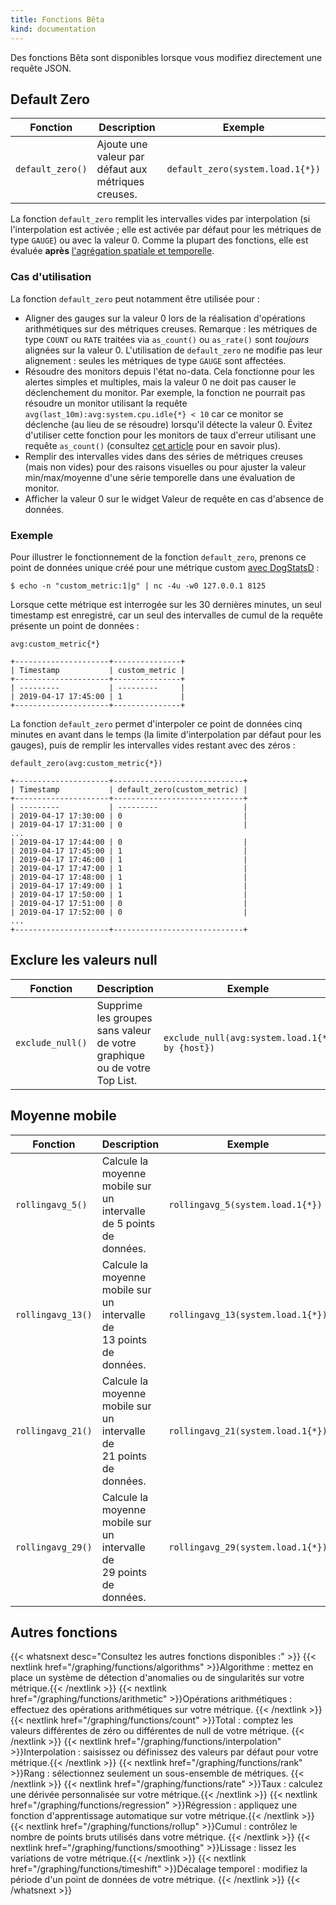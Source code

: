 ```yaml
---
title: Fonctions Bêta
kind: documentation
---
```

Des fonctions Bêta sont disponibles lorsque vous modifiez directement une requête JSON.

## Default Zero

| Fonction         | Description                             | Exemple                          |
| ---------------- | --------------------------------------- | -------------------------------- |
| `default_zero()` | Ajoute une valeur par défaut aux métriques creuses. | `default_zero(system.load.1{*})` |

La fonction `default_zero` remplit les intervalles vides par interpolation (si l'interpolation est activée ; elle est activée par défaut pour les métriques de type `GAUGE`) ou avec la valeur 0. Comme la plupart des fonctions, elle est évaluée **après** [l'agrégation spatiale et temporelle][1].

### Cas d'utilisation

La fonction `default_zero` peut notamment être utilisée pour :

- Aligner des gauges sur la valeur 0 lors de la réalisation d'opérations arithmétiques sur des métriques creuses. Remarque : les métriques de type `COUNT` ou `RATE` traitées via `as_count()` ou `as_rate()` sont _toujours_ alignées sur la valeur 0. L'utilisation de `default_zero` ne modifie pas leur alignement : seules les métriques de type `GAUGE` sont affectées.
- Résoudre des monitors depuis l'état no-data. Cela fonctionne pour les alertes simples et multiples, mais la valeur 0 ne doit pas causer le déclenchement du monitor. Par exemple, la fonction ne pourrait pas résoudre un monitor utilisant la requête `avg(last_10m):avg:system.cpu.idle{*} < 10` car ce monitor se déclenche (au lieu de se résoudre) lorsqu'il détecte la valeur 0. Évitez d'utiliser cette fonction pour les monitors de taux d'erreur utilisant une requête `as_count()` (consultez [cet article][2] pour en savoir plus).
- Remplir des intervalles vides dans des séries de métriques creuses (mais non vides) pour des raisons visuelles ou pour ajuster la valeur min/max/moyenne d'une série temporelle dans une évaluation de monitor.
- Afficher la valeur 0 sur le widget Valeur de requête en cas d'absence de données.

### Exemple

Pour illustrer le fonctionnement de la fonction `default_zero`, prenons ce point de données unique créé pour une métrique custom [avec DogStatsD][3] :

```
$ echo -n "custom_metric:1|g" | nc -4u -w0 127.0.0.1 8125
```

Lorsque cette métrique est interrogée sur les 30 dernières minutes, un seul timestamp est enregistré, car un seul des intervalles de cumul de la requête présente un point de données :

```
avg:custom_metric{*}

+---------------------+---------------+
| Timestamp           | custom_metric |
+---------------------+---------------+
| ---------           | ---------     |
| 2019-04-17 17:45:00 | 1             |
+---------------------+---------------+
```

La fonction `default_zero` permet d'interpoler ce point de données cinq minutes en avant dans le temps (la limite d'interpolation par défaut pour les gauges), puis de remplir les intervalles vides restant avec des zéros :

```
default_zero(avg:custom_metric{*})

+---------------------+-----------------------------+
| Timestamp           | default_zero(custom_metric) |
+---------------------+-----------------------------+
| ---------           | ---------                   |
| 2019-04-17 17:30:00 | 0                           |
| 2019-04-17 17:31:00 | 0                           |
...
| 2019-04-17 17:44:00 | 0                           |
| 2019-04-17 17:45:00 | 1                           |
| 2019-04-17 17:46:00 | 1                           |
| 2019-04-17 17:47:00 | 1                           |
| 2019-04-17 17:48:00 | 1                           |
| 2019-04-17 17:49:00 | 1                           |
| 2019-04-17 17:50:00 | 1                           |
| 2019-04-17 17:51:00 | 0                           |
| 2019-04-17 17:52:00 | 0                           |
...
+---------------------+-----------------------------+
```

## Exclure les valeurs null

| Fonction         | Description                                    | Exemple                                        |
|------------------|------------------------------------------------|------------------------------------------------|
| `exclude_null()` | Supprime les groupes sans valeur de votre graphique ou de votre Top List. | `exclude_null(avg:system.load.1{*} by {host})` |

## Moyenne mobile

| Fonction          | Description                                    | Exemple                           |
|-------------------|------------------------------------------------|-----------------------------------|
| `rollingavg_5()`  | Calcule la moyenne mobile sur un intervalle de 5 points de données.   | `rollingavg_5(system.load.1{*})`  |
| `rollingavg_13()` | Calcule la moyenne mobile sur un intervalle de 13 points de données.  | `rollingavg_13(system.load.1{*})` |
| `rollingavg_21()` | Calcule la moyenne mobile sur un intervalle de 21 points de données.  | `rollingavg_21(system.load.1{*})` |
| `rollingavg_29()` | Calcule la moyenne mobile sur un intervalle de 29 points de données.  | `rollingavg_29(system.load.1{*})` |

## Autres fonctions

{{< whatsnext desc="Consultez les autres fonctions disponibles :" >}}
    {{< nextlink href="/graphing/functions/algorithms" >}}Algorithme : mettez en place un système de détection d'anomalies ou de singularités sur votre métrique.{{< /nextlink >}}
    {{< nextlink href="/graphing/functions/arithmetic" >}}Opérations arithmétiques : effectuez des opérations arithmétiques sur votre métrique.  {{< /nextlink >}}
    {{< nextlink href="/graphing/functions/count" >}}Total : comptez les valeurs différentes de zéro ou différentes de null de votre métrique. {{< /nextlink >}}
    {{< nextlink href="/graphing/functions/interpolation" >}}Interpolation : saisissez ou définissez des valeurs par défaut pour votre métrique.{{< /nextlink >}}
    {{< nextlink href="/graphing/functions/rank" >}}Rang : sélectionnez seulement un sous-ensemble de métriques. {{< /nextlink >}}
    {{< nextlink href="/graphing/functions/rate" >}}Taux : calculez une dérivée personnalisée sur votre métrique.{{< /nextlink >}}
    {{< nextlink href="/graphing/functions/regression" >}}Régression : appliquez une fonction d'apprentissage automatique sur votre métrique.{{< /nextlink >}}
    {{< nextlink href="/graphing/functions/rollup" >}}Cumul : contrôlez le nombre de points bruts utilisés dans votre métrique. {{< /nextlink >}}
    {{< nextlink href="/graphing/functions/smoothing" >}}Lissage : lissez les variations de votre métrique.{{< /nextlink >}}
    {{< nextlink href="/graphing/functions/timeshift" >}}Décalage temporel : modifiez la période d'un point de données de votre métrique. {{< /nextlink >}}
{{< /whatsnext >}}

[1]: /fr/getting_started/from_the_query_to_the_graph/#proceed-to-space-aggregation
[2]: /fr/monitors/guide/as-count-in-monitor-evaluations/
[3]: /fr/developers/dogstatsd/datagram_shell/#sending-metrics